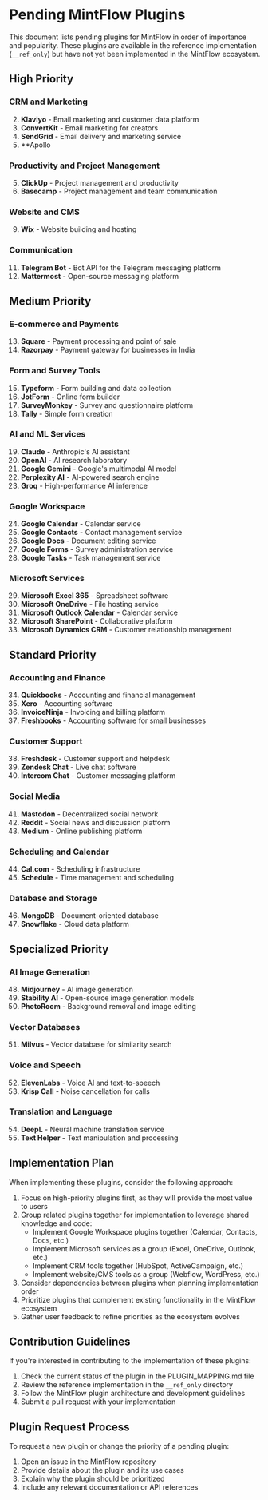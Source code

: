 # Pending MintFlow Plugins

This document lists pending plugins for MintFlow in order of importance and popularity. These plugins are available in the reference implementation (`__ref_only`) but have not yet been implemented in the MintFlow ecosystem.

## High Priority

### CRM and Marketing

2. **Klaviyo** - Email marketing and customer data platform
3. **ConvertKit** - Email marketing for creators
4. **SendGrid** - Email delivery and marketing service
5. **Apollo

### Productivity and Project Management

5. **ClickUp** - Project management and productivity
6. **Basecamp** - Project management and team communication

### Website and CMS

9. **Wix** - Website building and hosting

### Communication

11. **Telegram Bot** - Bot API for the Telegram messaging platform
12. **Mattermost** - Open-source messaging platform

## Medium Priority

### E-commerce and Payments

13. **Square** - Payment processing and point of sale
14. **Razorpay** - Payment gateway for businesses in India

### Form and Survey Tools

15. **Typeform** - Form building and data collection
16. **JotForm** - Online form builder
17. **SurveyMonkey** - Survey and questionnaire platform
18. **Tally** - Simple form creation

### AI and ML Services

19. **Claude** - Anthropic's AI assistant
20. **OpenAI** - AI research laboratory
21. **Google Gemini** - Google's multimodal AI model
22. **Perplexity AI** - AI-powered search engine
23. **Groq** - High-performance AI inference

### Google Workspace

24. **Google Calendar** - Calendar service
25. **Google Contacts** - Contact management service
26. **Google Docs** - Document editing service
27. **Google Forms** - Survey administration service
28. **Google Tasks** - Task management service

### Microsoft Services

29. **Microsoft Excel 365** - Spreadsheet software
30. **Microsoft OneDrive** - File hosting service
31. **Microsoft Outlook Calendar** - Calendar service
32. **Microsoft SharePoint** - Collaborative platform
33. **Microsoft Dynamics CRM** - Customer relationship management

## Standard Priority

### Accounting and Finance

34. **Quickbooks** - Accounting and financial management
35. **Xero** - Accounting software
36. **InvoiceNinja** - Invoicing and billing platform
37. **Freshbooks** - Accounting software for small businesses

### Customer Support

38. **Freshdesk** - Customer support and helpdesk
39. **Zendesk Chat** - Live chat software
40. **Intercom Chat** - Customer messaging platform

### Social Media

41. **Mastodon** - Decentralized social network
42. **Reddit** - Social news and discussion platform
43. **Medium** - Online publishing platform

### Scheduling and Calendar

44. **Cal.com** - Scheduling infrastructure
45. **Schedule** - Time management and scheduling

### Database and Storage

46. **MongoDB** - Document-oriented database
47. **Snowflake** - Cloud data platform

## Specialized Priority

### AI Image Generation

48. **Midjourney** - AI image generation
49. **Stability AI** - Open-source image generation models
50. **PhotoRoom** - Background removal and image editing

### Vector Databases

51. **Milvus** - Vector database for similarity search

### Voice and Speech

52. **ElevenLabs** - Voice AI and text-to-speech
53. **Krisp Call** - Noise cancellation for calls

### Translation and Language

54. **DeepL** - Neural machine translation service
55. **Text Helper** - Text manipulation and processing

## Implementation Plan

When implementing these plugins, consider the following approach:

1. Focus on high-priority plugins first, as they will provide the most value to users
2. Group related plugins together for implementation to leverage shared knowledge and code:
   - Implement Google Workspace plugins together (Calendar, Contacts, Docs, etc.)
   - Implement Microsoft services as a group (Excel, OneDrive, Outlook, etc.)
   - Implement CRM tools together (HubSpot, ActiveCampaign, etc.)
   - Implement website/CMS tools as a group (Webflow, WordPress, etc.)
3. Consider dependencies between plugins when planning implementation order
4. Prioritize plugins that complement existing functionality in the MintFlow ecosystem
5. Gather user feedback to refine priorities as the ecosystem evolves

## Contribution Guidelines

If you're interested in contributing to the implementation of these plugins:

1. Check the current status of the plugin in the PLUGIN_MAPPING.md file
2. Review the reference implementation in the `__ref_only` directory
3. Follow the MintFlow plugin architecture and development guidelines
4. Submit a pull request with your implementation

## Plugin Request Process

To request a new plugin or change the priority of a pending plugin:

1. Open an issue in the MintFlow repository
2. Provide details about the plugin and its use cases
3. Explain why the plugin should be prioritized
4. Include any relevant documentation or API references
